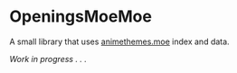 # OpeningsMoeMoe
A small library that uses [animethemes.moe](https://animethemes.moe) index and data.
 
_Work in progress . . ._